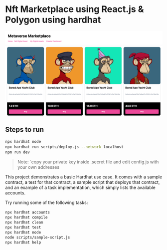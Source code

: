 # Nft Marketplace using React.js & Polygon using hardhat
![Krypto](https://github.com/rvslan/nft-market/blob/main/screenshot.png?raw=true)

## Steps to run

```sh
npx hardhat node
npx hardhat run scripts/deploy.js --network localhost
npm run dev
```

> Note: `copy your private key inside .secret file and edit config.js with your own addresses

This project demonstrates a basic Hardhat use case. It comes with a sample contract, a test for that contract, a sample script that deploys that contract, and an example of a task implementation, which simply lists the available accounts.

Try running some of the following tasks:

```shell
npx hardhat accounts
npx hardhat compile
npx hardhat clean
npx hardhat test
npx hardhat node
node scripts/sample-script.js
npx hardhat help
```
